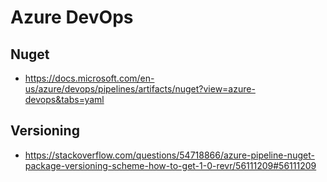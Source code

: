# Azure DevOps
## Nuget
- https://docs.microsoft.com/en-us/azure/devops/pipelines/artifacts/nuget?view=azure-devops&tabs=yaml

## Versioning
- https://stackoverflow.com/questions/54718866/azure-pipeline-nuget-package-versioning-scheme-how-to-get-1-0-revr/56111209#56111209
